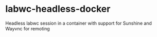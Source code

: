# labwc-headless-docker
Headless labwc session in a container with support for Sunshine and Wayvnc for remoting
